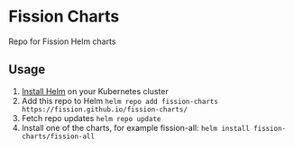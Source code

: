 # Fission Charts
Repo for Fission Helm charts

## Usage

1. [Install Helm](https://docs.helm.sh/using_helm/#installing-helm) on your Kubernetes cluster
2. Add this repo to Helm `helm repo add fission-charts https://fission.github.io/fission-charts/`
3. Fetch repo updates `helm repo update`
4. Install one of the charts, for example fission-all: `helm install fission-charts/fission-all`
